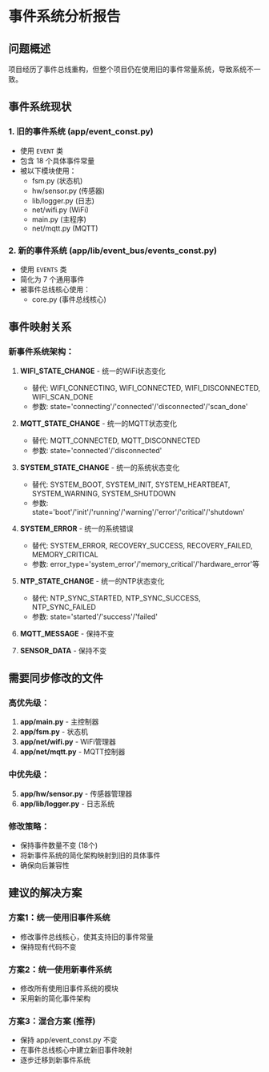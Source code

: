 # 事件系统分析报告

## 问题概述
项目经历了事件总线重构，但整个项目仍在使用旧的事件常量系统，导致系统不一致。

## 事件系统现状

### 1. 旧的事件系统 (app/event_const.py)
- 使用 `EVENT` 类
- 包含 18 个具体事件常量
- 被以下模块使用：
  - fsm.py (状态机)
  - hw/sensor.py (传感器)
  - lib/logger.py (日志)
  - net/wifi.py (WiFi)
  - main.py (主程序)
  - net/mqtt.py (MQTT)

### 2. 新的事件系统 (app/lib/event_bus/events_const.py)
- 使用 `EVENTS` 类
- 简化为 7 个通用事件
- 被事件总线核心使用：
  - core.py (事件总线核心)

## 事件映射关系

### 新事件系统架构：
1. **WIFI_STATE_CHANGE** - 统一的WiFi状态变化
   - 替代: WIFI_CONNECTING, WIFI_CONNECTED, WIFI_DISCONNECTED, WIFI_SCAN_DONE
   - 参数: state='connecting'/'connected'/'disconnected'/'scan_done'

2. **MQTT_STATE_CHANGE** - 统一的MQTT状态变化
   - 替代: MQTT_CONNECTED, MQTT_DISCONNECTED
   - 参数: state='connected'/'disconnected'

3. **SYSTEM_STATE_CHANGE** - 统一的系统状态变化
   - 替代: SYSTEM_BOOT, SYSTEM_INIT, SYSTEM_HEARTBEAT, SYSTEM_WARNING, SYSTEM_SHUTDOWN
   - 参数: state='boot'/'init'/'running'/'warning'/'error'/'critical'/'shutdown'

4. **SYSTEM_ERROR** - 统一的系统错误
   - 替代: SYSTEM_ERROR, RECOVERY_SUCCESS, RECOVERY_FAILED, MEMORY_CRITICAL
   - 参数: error_type='system_error'/'memory_critical'/'hardware_error'等

5. **NTP_STATE_CHANGE** - 统一的NTP状态变化
   - 替代: NTP_SYNC_STARTED, NTP_SYNC_SUCCESS, NTP_SYNC_FAILED
   - 参数: state='started'/'success'/'failed'

6. **MQTT_MESSAGE** - 保持不变
7. **SENSOR_DATA** - 保持不变

## 需要同步修改的文件

### 高优先级：
1. **app/main.py** - 主控制器
2. **app/fsm.py** - 状态机
3. **app/net/wifi.py** - WiFi管理器
4. **app/net/mqtt.py** - MQTT控制器

### 中优先级：
5. **app/hw/sensor.py** - 传感器管理器
6. **app/lib/logger.py** - 日志系统

### 修改策略：
- 保持事件数量不变 (18个)
- 将新事件系统的简化架构映射到旧的具体事件
- 确保向后兼容性

## 建议的解决方案

### 方案1：统一使用旧事件系统
- 修改事件总线核心，使其支持旧的事件常量
- 保持现有代码不变

### 方案2：统一使用新事件系统
- 修改所有使用旧事件系统的模块
- 采用新的简化事件架构

### 方案3：混合方案 (推荐)
- 保持 app/event_const.py 不变
- 在事件总线核心中建立新旧事件映射
- 逐步迁移到新事件系统